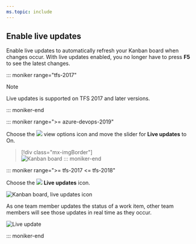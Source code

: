 ```yaml
---
ms.topic: include
---
```




## Enable live updates 

<a id="live-updates"></a>
Enable live updates to automatically refresh your Kanban board when changes occur. With live updates enabled, you no longer have to press **F5** to see the latest changes. 

::: moniker range="tfs-2017"

> [!NOTE]    
> Live updates is supported on TFS 2017 and later versions. 

::: moniker-end 

::: moniker range=">= azure-devops-2019"

Choose the ![ ](/azure/devops/media/icons/view-options-icon.png) view options icon and move the slider for **Live updates** to On.  

> [!div class="mx-imgBorder"]  
> ![Kanban board](/azure/devops/boards/boards/media/turn-live-updates-on-agile.png) 
::: moniker-end


::: moniker range=">= tfs-2017 <= tfs-2018"

Choose the ![ ](/azure/devops/boards/media/icons/live-updates-icon.png) **Live updates** icon.  

![Kanban board, live updates icon](/azure/devops/boards/_shared/media/kanban-live-updates.png)  

As one team member updates the status of a work item, other team members will see those updates in real time as they occur.  

![Live update](/azure/devops/boards/boards/media/kanban-live-updates.gif)  

::: moniker-end
